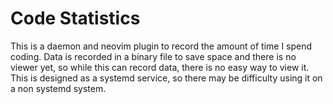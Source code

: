 # Code Statistics

This is a daemon and neovim plugin to record the amount of time I spend coding.
Data is recorded in a binary file to save space and there is no viewer yet, so
while this can record data, there is no easy way to view it. This is designed as
a systemd service, so there may be difficulty using it on a non systemd system.
